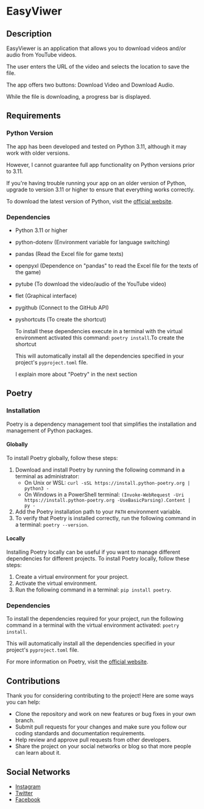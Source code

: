 # EasyViwer

## Description

EasyViewer is an application that allows you to download videos and/or audio from YouTube videos.

The user enters the URL of the video and selects the location to save the file.

The app offers two buttons: Download Video and Download Audio.

While the file is downloading, a progress bar is displayed.

## Requirements

### Python Version

The app has been developed and tested on Python 3.11, although it may work with older versions.

However, I cannot guarantee full app functionality on Python versions prior to 3.11.

If you're having trouble running your app on an older version of Python, upgrade to version 3.11 or higher to ensure that everything works correctly.

To download the latest version of Python, visit the [official website](https://www.python.org/downloads).

### Dependencies

* Python 3.11 or higher
* python-dotenv (Environment variable for language switching)
* pandas (Read the Excel file for game texts)
* openpyxl (Dependence on "pandas" to read the Excel file for the texts of the game)
* pytube (To download the video/audio of the YouTube video)
* flet (Graphical interface)
* pygithub (Connect to the GitHub API)
* pyshortcuts (To create the shortcut)

  To install these dependencies execute in a terminal with the virtual environment activated this command: `poetry install`.To create the shortcut

  This will automatically install all the dependencies specified in your project's `pyproject.toml` file.

  I explain more about "Poetry" in the next section

## Poetry

### Installation

Poetry is a dependency management tool that simplifies the installation and management of Python packages.

#### Globally

To install Poetry globally, follow these steps:

1. Download and install Poetry by running the following command in a terminal as administrator:
   * On Unix or WSL: `curl -sSL https://install.python-poetry.org | python3 -`
   * On Windows in a PowerShell terminal: `(Invoke-WebRequest -Uri https://install.python-poetry.org -UseBasicParsing).Content | py -`
2. Add the Poetry installation path to your `PATH` environment variable.
3. To verify that Poetry is installed correctly, run the following command in a terminal: `poetry --version`.

#### Locally

Installing Poetry locally can be useful if you want to manage different dependencies for different projects. To install Poetry locally, follow these steps:

1. Create a virtual environment for your project.
2. Activate the virtual environment.
3. Run the following command in a terminal: `pip install poetry`.

### Dependencies

To install the dependencies required for your project, run the following command in a terminal with the virtual environment activated: `poetry install`.

This will automatically install all the dependencies specified in your project's `pyproject.toml` file.

For more information on Poetry, visit the [official website](https://python-poetry.org).

## Contributions

Thank you for considering contributing to the project! Here are some ways you can help:

* Clone the repository and work on new features or bug fixes in your own branch.
* Submit pull requests for your changes and make sure you follow our coding standards and documentation requirements.
* Help review and approve pull requests from other developers.
* Share the project on your social networks or blog so that more people can learn about it.

## Social Networks

* [Instagram](https://www.instagram.com/raulf1foreveryt_oficial/?hl=en)
* [Twitter](https://twitter.com/F1foreverRaul)
* [Facebook](https://www.facebook.com/Raul-F1forever-114186780454598/)
